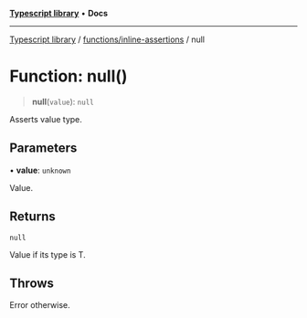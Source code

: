[**Typescript library**](../../../index.md) • **Docs**

***

[Typescript library](../../../modules.md) / [functions/inline-assertions](../index.md) / null

# Function: null()

> **null**(`value`): `null`

Asserts value type.

## Parameters

• **value**: `unknown`

Value.

## Returns

`null`

Value if its type is T.

## Throws

Error otherwise.
